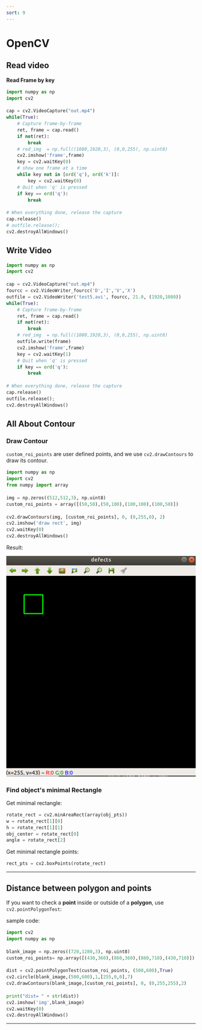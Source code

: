 ```yaml
---
sort: 9
---
```


# OpenCV

## Read video

**Read Frame by key**

```python
import numpy as np
import cv2

cap = cv2.VideoCapture("out.mp4")
while(True):
    # Capture frame-by-frame
    ret, frame = cap.read()
    if not(ret):
    	break
	# red_img  = np.full((1080,1920,3), (0,0,255), np.uint8)
    cv2.imshow('frame',frame)
    key = cv2.waitKey(0)
    # show one frame at a time
    while key not in [ord('q'), ord('k')]:
        key = cv2.waitKey(0)
    # Quit when 'q' is pressed
    if key == ord('q'):
        break

# When everything done, release the capture
cap.release()
# outfile.release();
cv2.destroyAllWindows()
```

## Write Video

```python
import numpy as np
import cv2

cap = cv2.VideoCapture("out.mp4")
fourcc = cv2.VideoWriter_fourcc('D','I','V','X')
outfile = cv2.VideoWriter('test5.avi', fourcc, 21.0, (1920,1080))
while(True):
    # Capture frame-by-frame
    ret, frame = cap.read()
    if not(ret):
    	break
	# red_img  = np.full((1080,1920,3), (0,0,255), np.uint8)
    outfile.write(frame)
    cv2.imshow('frame',frame)
    key = cv2.waitKey(1)
    # Quit when 'q' is pressed
    if key == ord('q'):
        break

# When everything done, release the capture
cap.release()
outfile.release();
cv2.destroyAllWindows()
```

## All About Contour

### Draw Contour

`custom_roi_points` are user defined points, and we use `cv2.drawContours` to draw its contour.

```python
import numpy as np
import cv2
from numpy import array

img = np.zeros((512,512,3), np.uint8)
custom_roi_points = array([(50,50),(50,100),(100,100),(100,50)])

cv2.drawContours(img, [custom_roi_points], 0, (0,255,0), 2)
cv2.imshow('draw rect', img)
cv2.waitKey(0)
cv2.destroyAllWindows()
```
Result:

![DrawRect](images/contour1.png)

### Find object's minimal Rectangle

Get minimal rectangle:
```python
rotate_rect = cv2.minAreaRect(array(obj_pts))
w = rotate_rect[1][0]
h = rotate_rect[1][1]
obj_center = rotate_rect[0]
angle = rotate_rect[2]
```
Get minimal rectangle points:
```python
rect_pts = cv2.boxPoints(rotate_rect)
```

---


## Distance between polygon and points 

If you want to check a **point** inside or outside of a **polygon**, use `cv2.pointPolygonTest`:

sample code:   
```python
import cv2
import numpy as np

blank_image = np.zeros((720,1280,3), np.uint8)
custom_roi_points= np.array([(430,360),(860,360),(860,710),(430,710)]) 

dist = cv2.pointPolygonTest(custom_roi_points, (500,600),True)
cv2.circle(blank_image,(500,600),1,[255,0,0],7)
cv2.drawContours(blank_image,[custom_roi_points], 0, (0,255,255),2)

print("dist= " + str(dist))
cv2.imshow('img',blank_image)
cv2.waitKey(0)
cv2.destroyAllWindows()
```
___
